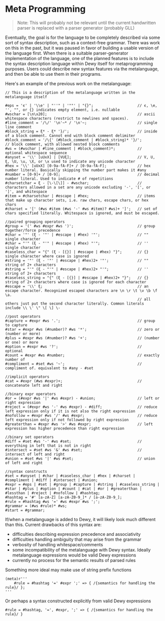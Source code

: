 # Meta Programming
> Note: This will probably not be relevant until the current handwritten parser is replaced with a parser generator (probably GLL)

Eventually, the goal is for the language to be completely described via some sort of syntax description, such as a context-free grammar. There was work on this in the past, but it was paused in favor of building a usable version of the language first. When there is a suitable parser-generator implementation of the language, one of the planned features is to include the syntax description language within Dewy itself for metaprogramming purposes. Users could describe new syntax features via the metalanguage, and then be able to use them in their programs.

Here's an example of the previous work on the metalanguage:

```
// This is a description of the metalanguage written in the metalanguage itself

#eps = 'ϵ' | '\\e' | "''" | '""' | "{}";                    // ϵ, \e, '', "", or {} indicates empty element, i.e. nullable
#wschar = [\n\x20];                                         // ascii whitespace characters (restrict to newlines and spaces).
#line_comment = '/\/' '\n'~* / '\n'~;                       // single line comment
#block_string = ξ* - ξ* '}/';                               // inside of a block comment. Cannot end with block comment delimiter
#block_comment = '/\{' (#block_comment | #block_string)* '}/';       // block comment, with allowed nested block comments
#ws = (#wschar | #line_comment | #block_comment)*;          // optional whitespace sequence
#anyset = '\\' [uUxX] | [VUξ];                              // V, U, ξ, \U, \u, \X, or \x used to indicate any unicode character
#hex = '\\' [uUxX] [0-9a-fA-F]+ / [0-9a-fA-F];              // hex number literal. Basically skipping the number part makes it #any
#number = [0-9]+ / [0-9];                                   // decimal number literal. Used to indicate # of repetitions
#charsetchar = ξ - [\-\[\]] - #wschar;                      // characters allowed in a set are any unicode excluding '-', '[', or ']', and whitespace
#item = #charsetchar | #escape | #hex;                      // items that make up character sets, i.e. raw chars, escape chars, or hex chars
#charset = '[' (#ws #item (#ws '-' #ws #item)? #ws)+ ']';   // set of chars specified literally. Whitespace is ignored, and must be escaped.

//paired grouping operators
#group = '(' #ws #expr #ws ')';                             // group together/force precedence
#char = '"' (ξ - '"' | #escape | #hex) '"';                 // "" single character
#char = "'" (ξ - "'" | #escape | #hex) "'";                 // '' single character
#caseless_char = "{" (ξ - [{}] | #escape | #hex) "}";       // {} single character where case is ignored
#string = '"' (ξ - '"' | #escape | #hex)2+ '"';             // "" string of 2+ characters
#string = "'" (ξ - "'" | #escape | #hex)2+ "'";             // '' string of 2+ characters
#caseless_string = "{" (ξ - [{}] | #escape | #hex)2+ "}";   // {} string of 2+ characters where case is ignored for each character
#escape = '\\' ξ;                                           // an escape character. Recognized escaped characters are \n \r \t \v \b \f \a. 
                                                            // all others just put the second character literally. Common literals include \\ \' \" \[ \] \-

//post operators
#capture = #expr #ws '.';                                   // group to capture
#star = #expr #ws (#number)? #ws '*';                       // zero or (number or more)
#plus = #expr #ws (#number)? #ws '+';                       // (number or one) or more 
#option = #expr #ws '?';                                    // optional
#count = #expr #ws #number;                                 // exactly number of
#compliment = #set #ws '~';                                 // compliment of. equivalent to #any - #set

//implicit operators
#cat = #expr (#ws #expr)+;                                  // concatenate left and right

//binary expr operators
#or = (#expr #ws '|' #ws #expr) - #union;                   // left or right expression
#reject = (#expr #ws '-' #ws #expr) - #diff;                // reduce left expression only if it is not also the right expression
#nofollow = #expr #ws '/' #ws #expr;                        // reduce left expression only if not followed by right expression
#greaterthan = #expr #ws '>' #ws #expr;                     // left expression has higher precedence than right expression

//binary set operators
#diff = #set #ws '-' #ws #set;                              // everything in left that is not in right
#intersect = #set #ws '&' #ws #set;                         // intersect of left and right
#union = #set #ws '|' #ws #set;                             // union of left and right

//syntax constructs
#set = #anyset | #char | #caseless_char | #hex | #charset | #compliment | #diff | #intersect | #union;
#expr = #eps | #set | #group | #capture | #string | #caseless_string | #star | #plus | #option | #count | #cat | #or | #greaterthan | #lessthan | #reject | #nofollow | #hashtag;
#hashtag = '#' [a-zA-Z] [a-zA-Z0-9_]* / [a-zA-Z0-9_];
#rule = #hashtag #ws '=' #ws #expr #ws ';';
#grammar = (#ws #rule)* #ws;
#start = #grammar;
```


If/when a metalanguage is added to Dewy, it will likely look much different than this. Current drawbacks of this syntax are:
- difficulties describing expression precedence and associativity
- difficulties handling ambiguity that may arise from the grammar
- verbosity of handling whitespace/comments
- some incompatibility of the metalanguage with Dewy syntax. Ideally metalanguage expressions would be valid Dewy expressions
- currently no process for the semantic results of parsed rules

Something more ideal may make use of string prefix functions

```dewy
(meta)r'''
    #rule = #hashtag '=' #expr ';' => { /{semantics for handling the rule}/ };
'''
```

Or perhaps a syntax constructed explicitly from valid Dewy expressions

```dewy
#rule = #hashtag, '=', #expr, ';' => { /{semantics for handling the rule}/ }
```
